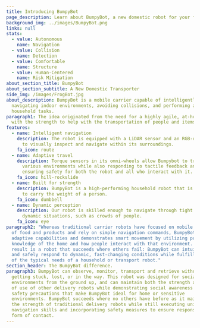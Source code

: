 ```yaml
---
title: Introducing BumpyBot
page_description: Learn about BumpyBot, a new domestic robot for your family.
background_img: ../images/BumpyBot.png
links: null
stats:
  - value: Autonomous
    name: Navigation
  - value: Collision
    name: Detection
  - value: Comfortable
    name: Structure
  - value: Human-Centered
    name: Risk Mitigation
about_section_title: BumpyBot
about_section_subtitle: A New Domestic Transporter
side_img: /images/FrogBot.jpg
about_description: BumpyBot is a mobile carrier capable of intelligently
  navigating indoor environments, avoiding collisions, and performing autonomous
  household tasks.
paragraph1: The idea originated from the need for a highly agile, at-home robot
  with the strength to help with the transportation of people and items.
features:
  - name: Intelligent navigation
    description: The robot is equipped with a LiDAR sensor and an RGB-depth camera
      to visually inspect and navigate within its surroundings.
    fa_icon: route
  - name: Adaptive travel
    description: Torque sensors in its omni-wheels allow Bumpybot to traverse
      various environments while also responding to tactile feedback and
      ensuring safety for both the robot and all who interact with it.
    fa_icon: hill-rockslide
  - name: Built for strength
    description: BumpyBot is a high-performing household robot that is strong enough
      to carry the weight of a person.
    fa_icon: dumbbell
  - name: Dynamic perception
    description: Our robot is skilled enough to navigate through tight spaces and
      dynamic situations, such as crowds of people.
    fa_icon: eye
paragraph2: "Whereas traditional carrier robots have focused on mobile delivery
  of food and products and rely on simple navigation commands, BumpyBot has
  adaptive capabilities and demonstrates smart movement by utilizing prior
  knowledge of the home and how people interact with that environment. The
  result is a robot that succeeds where others fail: BumpyBot can intuitively
  and safely respond to dynamic, fast-changing conditions while fulfilling all
  of the typical needs of a household or transport robot."
section_header: The BumpyBot difference.
paragraph3: BumpyBot can observe, monitor, transport and retrieve without
  getting stuck, lost, or in the way. This robot was designed for social
  environments from the ground up, and can maintain both the strength and ease
  of use of other delivery robots while demonstrating social awareness and
  safety precautions that make BumpyBot ideal for home or sensitive
  environments. BumpyBot succeeds where no others have before as it maintains
  the strength of traditional delivery robots while still executing unique
  navigation skills and incorporating safety measures to ensure response at any
  form of contact.
---
```

